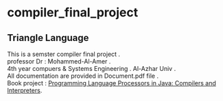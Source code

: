 # compiler_final_project

## Triangle Language
This is a semster compiler final project .<br>
professor Dr : Mohammed-Al-Amer .<br>
4th year compuers & Systems Engineering . Al-Azhar Univ .<br>
All documentation are provided in Document.pdf file .<br>
Book project : [Programming Language Processors in Java: Compilers and Interpreters](https://www.amazon.com/Programming-Language-Processors-Java-Interpreters/dp/0130257869).<br>
